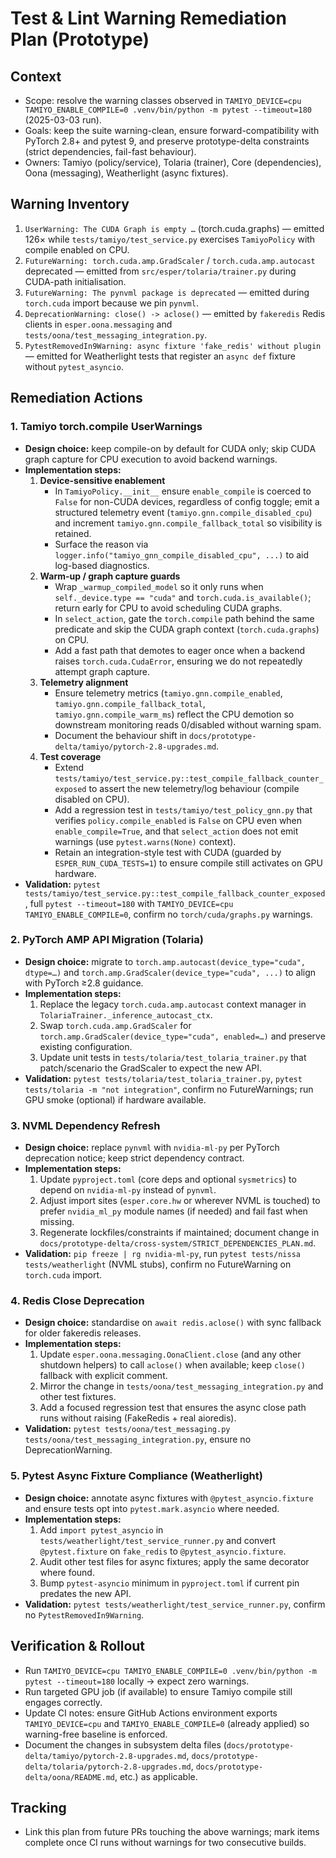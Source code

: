 # Test & Lint Warning Remediation Plan (Prototype)

## Context
- Scope: resolve the warning classes observed in `TAMIYO_DEVICE=cpu TAMIYO_ENABLE_COMPILE=0 .venv/bin/python -m pytest --timeout=180` (2025-03-03 run).
- Goals: keep the suite warning-clean, ensure forward-compatibility with PyTorch 2.8+ and pytest 9, and preserve prototype-delta constraints (strict dependencies, fail-fast behaviour).
- Owners: Tamiyo (policy/service), Tolaria (trainer), Core (dependencies), Oona (messaging), Weatherlight (async fixtures).

## Warning Inventory
1. `UserWarning: The CUDA Graph is empty …` (torch.cuda.graphs) — emitted 126× while `tests/tamiyo/test_service.py` exercises `TamiyoPolicy` with compile enabled on CPU.
2. `FutureWarning: torch.cuda.amp.GradScaler` / ``torch.cuda.amp.autocast`` deprecated — emitted from `src/esper/tolaria/trainer.py` during CUDA-path initialisation.
3. `FutureWarning: The pynvml package is deprecated` — emitted during `torch.cuda` import because we pin `pynvml`.
4. `DeprecationWarning: close() -> aclose()` — emitted by `fakeredis` Redis clients in `esper.oona.messaging` and `tests/oona/test_messaging_integration.py`.
5. `PytestRemovedIn9Warning: async fixture 'fake_redis' without plugin` — emitted for Weatherlight tests that register an `async def` fixture without `pytest_asyncio`.

## Remediation Actions

### 1. Tamiyo torch.compile UserWarnings
- **Design choice:** keep compile-on by default for CUDA only; skip CUDA graph capture for CPU execution to avoid backend warnings.
- **Implementation steps:**
  1. **Device-sensitive enablement**
     - In `TamiyoPolicy.__init__` ensure `enable_compile` is coerced to `False` for non-CUDA devices, regardless of config toggle; emit a structured telemetry event (`tamiyo.gnn.compile_disabled_cpu`) and increment `tamiyo.gnn.compile_fallback_total` so visibility is retained.
     - Surface the reason via `logger.info("tamiyo_gnn_compile_disabled_cpu", ...)` to aid log-based diagnostics.
  2. **Warm-up / graph capture guards**
     - Wrap `_warmup_compiled_model` so it only runs when `self._device.type == "cuda"` and `torch.cuda.is_available()`; return early for CPU to avoid scheduling CUDA graphs.
     - In `select_action`, gate the `torch.compile` path behind the same predicate and skip the CUDA graph context (`torch.cuda.graphs`) on CPU.
     - Add a fast path that demotes to eager once when a backend raises `torch.cuda.CudaError`, ensuring we do not repeatedly attempt graph capture.
  3. **Telemetry alignment**
     - Ensure telemetry metrics (`tamiyo.gnn.compile_enabled`, `tamiyo.gnn.compile_fallback_total`, `tamiyo.gnn.compile_warm_ms`) reflect the CPU demotion so downstream monitoring reads 0/disabled without warning spam.
     - Document the behaviour shift in `docs/prototype-delta/tamiyo/pytorch-2.8-upgrades.md`.
  4. **Test coverage**
     - Extend `tests/tamiyo/test_service.py::test_compile_fallback_counter_exposed` to assert the new telemetry/log behaviour (compile disabled on CPU).
     - Add a regression test in `tests/tamiyo/test_policy_gnn.py` that verifies `policy.compile_enabled` is `False` on CPU even when `enable_compile=True`, and that `select_action` does not emit warnings (use `pytest.warns(None)` context).
     - Retain an integration-style test with CUDA (guarded by `ESPER_RUN_CUDA_TESTS=1`) to ensure compile still activates on GPU hardware.
- **Validation:** `pytest tests/tamiyo/test_service.py::test_compile_fallback_counter_exposed`, full `pytest --timeout=180` with `TAMIYO_DEVICE=cpu TAMIYO_ENABLE_COMPILE=0`, confirm no `torch/cuda/graphs.py` warnings.

### 2. PyTorch AMP API Migration (Tolaria)
- **Design choice:** migrate to `torch.amp.autocast(device_type="cuda", dtype=…)` and `torch.amp.GradScaler(device_type="cuda", ...)` to align with PyTorch ≥2.8 guidance.
- **Implementation steps:**
  1. Replace the legacy `torch.cuda.amp.autocast` context manager in `TolariaTrainer._inference_autocast_ctx`.
  2. Swap `torch.cuda.amp.GradScaler` for `torch.amp.GradScaler(device_type="cuda", enabled=…)` and preserve existing configuration.
  3. Update unit tests in `tests/tolaria/test_tolaria_trainer.py` that patch/scenario the GradScaler to expect the new API.
- **Validation:** `pytest tests/tolaria/test_tolaria_trainer.py`, `pytest tests/tolaria -m "not integration"`, confirm no FutureWarnings; run GPU smoke (optional) if hardware available.

### 3. NVML Dependency Refresh
- **Design choice:** replace `pynvml` with `nvidia-ml-py` per PyTorch deprecation notice; keep strict dependency contract.
- **Implementation steps:**
  1. Update `pyproject.toml` (core deps and optional `sysmetrics`) to depend on `nvidia-ml-py` instead of `pynvml`.
  2. Adjust import sites (`esper.core.hw` or wherever NVML is touched) to prefer `nvidia_ml_py` module names (if needed) and fail fast when missing.
  3. Regenerate lockfiles/constraints if maintained; document change in `docs/prototype-delta/cross-system/STRICT_DEPENDENCIES_PLAN.md`.
- **Validation:** `pip freeze | rg nvidia-ml-py`, run `pytest tests/nissa tests/weatherlight` (NVML stubs), confirm no FutureWarning on `torch.cuda` import.

### 4. Redis Close Deprecation
- **Design choice:** standardise on `await redis.aclose()` with sync fallback for older fakeredis releases.
- **Implementation steps:**
  1. Update `esper.oona.messaging.OonaClient.close` (and any other shutdown helpers) to call `aclose()` when available; keep `close()` fallback with explicit comment.
  2. Mirror the change in `tests/oona/test_messaging_integration.py` and other test fixtures.
  3. Add a focused regression test that ensures the async close path runs without raising (FakeRedis + real aioredis).
- **Validation:** `pytest tests/oona/test_messaging.py tests/oona/test_messaging_integration.py`, ensure no DeprecationWarning.

### 5. Pytest Async Fixture Compliance (Weatherlight)
- **Design choice:** annotate async fixtures with `@pytest_asyncio.fixture` and ensure tests opt into `pytest.mark.asyncio` where needed.
- **Implementation steps:**
  1. Add `import pytest_asyncio` in `tests/weatherlight/test_service_runner.py` and convert `@pytest.fixture` on `fake_redis` to `@pytest_asyncio.fixture`.
  2. Audit other test files for async fixtures; apply the same decorator where found.
  3. Bump `pytest-asyncio` minimum in `pyproject.toml` if current pin predates the new API.
- **Validation:** `pytest tests/weatherlight/test_service_runner.py`, confirm no `PytestRemovedIn9Warning`.

## Verification & Rollout
- Run `TAMIYO_DEVICE=cpu TAMIYO_ENABLE_COMPILE=0 .venv/bin/python -m pytest --timeout=180` locally → expect zero warnings.
- Run targeted GPU job (if available) to ensure Tamiyo compile still engages correctly.
- Update CI notes: ensure GitHub Actions environment exports `TAMIYO_DEVICE=cpu` and `TAMIYO_ENABLE_COMPILE=0` (already applied) so warning-free baseline is enforced.
- Document the changes in subsystem delta files (`docs/prototype-delta/tamiyo/pytorch-2.8-upgrades.md`, `docs/prototype-delta/tolaria/pytorch-2.8-upgrades.md`, `docs/prototype-delta/oona/README.md`, etc.) as applicable.

## Tracking
- Link this plan from future PRs touching the above warnings; mark items complete once CI runs without warnings for two consecutive builds.
